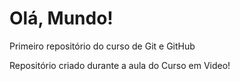 # Olá, Mundo!
 Primeiro repositório do curso de Git e GitHub

Repositório criado durante a aula do Curso em Video!